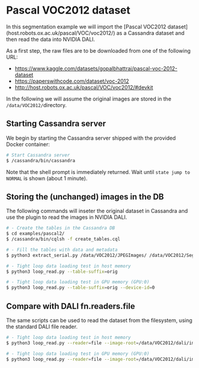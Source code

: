 # Pascal VOC2012 dataset

In this segmentation example we will import the [Pascal VOC2012
dataset] (host.robots.ox.ac.uk/pascal/VOC/voc2012/) as a Cassandra
dataset and then read the data into NVIDIA DALI.

As a first step, the raw files are to be downloaded from one of the
following URL:
- https://www.kaggle.com/datasets/gopalbhattrai/pascal-voc-2012-dataset
- https://paperswithcode.com/dataset/voc-2012
- http://host.robots.ox.ac.uk/pascal/VOC/voc2012/#devkit

In the following we will assume the original images are stored in the
`/data/VOC2012/`directory.

## Starting Cassandra server
We begin by starting the Cassandra server shipped with the provided
Docker container:

```bash
# Start Cassandra server
$ /cassandra/bin/cassandra

```

Note that the shell prompt is immediately returned.  Wait until `state
jump to NORMAL` is shown (about 1 minute).

## Storing the (unchanged) images in the DB
The following commands will inseter the original dataset in Cassandra
and use the plugin to read the images in NVIDIA DALI.

```bash
# - Create the tables in the Cassandra DB
$ cd examples/pascal2/
$ /cassandra/bin/cqlsh -f create_tables.cql

# - Fill the tables with data and metadata
$ python3 extract_serial.py /data/VOC2012/JPEGImages/ /data/VOC2012/SegmentationObject/ --table-suffix=orig

# - Tight loop data loading test in host memory
$ python3 loop_read.py --table-suffix=orig

# - Tight loop data loading test in GPU memory (GPU:0)
$ python3 loop_read.py --table-suffix=orig --device-id=0
```

## Compare with DALI fn.readers.file
The same scripts can be used to read the dataset from the filesystem,
using the standard DALI file reader.

```bash
# - Tight loop data loading test in host memory
$ python3 loop_read.py --reader=file --image-root=/data/VOC2012/dali/images --mask-root=/data/VOC2012/dali/masks

# - Tight loop data loading test in GPU memory (GPU:0)
$ python3 loop_read.py --reader=file --image-root=/data/VOC2012/dali/images --mask-root=/data/VOC2012/dali/masks --device-id=0
```
